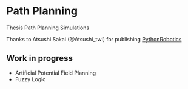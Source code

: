 # Path Planning

Thesis Path Planning Simulations

Thanks to Atsushi Sakai (@Atsushi_twi) for publishing [PythonRobotics](https://github.com/AtsushiSakai/PythonRobotics)

## Work in progress

* Artificial Potential Field Planning
* Fuzzy Logic
